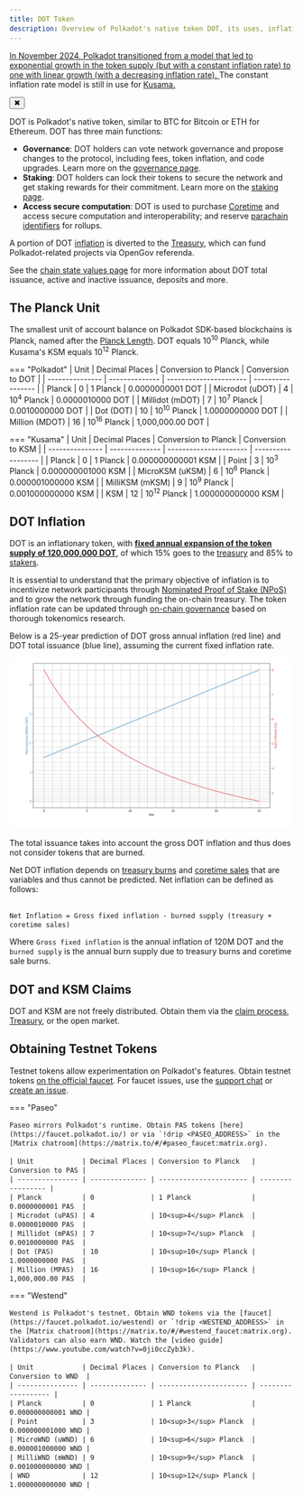 ```yaml
---
title: DOT Token
description: Overview of Polkadot's native token DOT, its uses, inflation, denominations, and how to obtain it.
---
```


<!-- MessageBox -->
<div id="messageBox" class="floating-message-box">
  <p>
    <a href="https://forum.polkadot.network/t/proposal-for-adjusting-polkadots-inflation-system-reducing-issuance-and-complexity/9157" target="_blank" rel="noopener noreferrer">
      In November 2024, Polkadot transitioned from a model that led to exponential growth in the token supply (but with a constant inflation rate) to one with linear growth (with a decreasing inflation rate).
    </a>
    The constant inflation rate model is still in use for
    <a href="./learn-kusama-inflation.md" target="_blank" rel="noopener noreferrer">
      Kusama.
    </a>
  </p>
  <button class="close-messagebox" aria-label="Close message">✖</button>
</div>

DOT is Polkadot's native token, similar to BTC for Bitcoin or ETH for Ethereum. DOT has three main functions:

- **Governance**: DOT holders can vote network governance and propose changes to the protocol, including fees, token inflation, and code upgrades. Learn more on the [governance page](./learn-polkadot-opengov.md).
- **Staking**: DOT holders can lock their tokens to secure the network and get staking rewards for their commitment. Learn more on the [staking page](./learn-staking.md).
- **Access secure computation**: DOT is used to purchase [Coretime](../general/glossary.md#coretime) and access secure computation and interoperability; and reserve [parachain identifiers](../general/glossary.md#paraid) for rollups.

A portion of DOT [inflation](#dot-inflation) is diverted to the [Treasury](../learn/learn-polkadot-opengov-treasury.md), which can fund Polkadot-related projects via OpenGov referenda.

See the [chain state values page](../general/chain-state-values.md) for more information about DOT total issuance, active and inactive issuance, deposits and more.

## The Planck Unit

The smallest unit of account balance on Polkadot SDK-based blockchains is Planck, named after the [Planck Length](https://en.wikipedia.org/wiki/Planck_length). DOT equals 10<sup>10</sup> Planck, while Kusama's KSM equals 10<sup>12</sup> Planck.

=== "Polkadot"
    | Unit            | Decimal Places | Conversion to Planck   | Conversion to DOT |
    | --------------- | -------------- | ---------------------- | ----------------- |
    | Planck          | 0              | 1 Planck               | 0.0000000001 DOT  |
    | Microdot (uDOT) | 4              | 10<sup>4</sup> Planck  | 0.0000010000 DOT  |
    | Millidot (mDOT) | 7              | 10<sup>7</sup> Planck  | 0.0010000000 DOT  |
    | Dot (DOT)       | 10             | 10<sup>10</sup> Planck | 1.0000000000 DOT  |
    | Million (MDOT)  | 16             | 10<sup>16</sup> Planck | 1,000,000.00 DOT  |

=== "Kusama"
    | Unit            | Decimal Places | Conversion to Planck   | Conversion to KSM  |
    | --------------- | -------------- | ---------------------- | ------------------ |
    | Planck          | 0              | 1 Planck               | 0.000000000001 KSM |
    | Point           | 3              | 10<sup>3</sup> Planck  | 0.000000001000 KSM |
    | MicroKSM (uKSM) | 6              | 10<sup>6</sup> Planck  | 0.000001000000 KSM |
    | MilliKSM (mKSM) | 9              | 10<sup>9</sup> Planck  | 0.001000000000 KSM |
    | KSM             | 12             | 10<sup>12</sup> Planck | 1.000000000000 KSM |

## DOT Inflation

DOT is an inflationary token, with
[**fixed annual expansion of the token supply of 120,000,000 DOT**](https://github.com/polkadot-fellows/runtimes/pull/471),
of which 15% goes to the [treasury](./learn-polkadot-opengov-treasury.md) and 85% to
[stakers](./learn-staking.md).

It is essential to understand that the primary objective of inflation is to incentivize network
participants through
[Nominated Proof of Stake (NPoS)](./learn-consensus.md#nominated-proof-of-stake) and to grow the
network through funding the on-chain treasury. The token inflation rate can be updated through
[on-chain governance](./learn-polkadot-opengov.md) based on thorough tokenomics research.

Below is a 25-year prediction of DOT gross annual inflation (red line) and DOT total issuance (blue
line), assuming the current fixed inflation rate.

![inflation](../assets/dot-inflation.png)

The total issuance takes into account the gross DOT inflation and thus does not consider tokens that
are burned.

Net DOT inflation depends on [treasury burns](./learn-polkadot-opengov-treasury.md) and
[coretime sales](./learn-agile-coretime.md#agile-coretime-implementation) that are variables and
thus cannot be predicted. Net inflation can be defined as follows:

```

Net Inflation = Gross fixed inflation - burned supply (treasury + coretime sales)

```

Where `Gross fixed inflation` is the annual inflation of 120M DOT and the `burned supply` is the
annual burn supply due to treasury burns and coretime sale burns.


## DOT and KSM Claims

DOT and KSM are not freely distributed. Obtain them via the [claim process](../learn/learn-guides-claims.md), [Treasury](./learn-polkadot-opengov-treasury.md), or the open market.

## Obtaining Testnet Tokens

Testnet tokens allow experimentation on Polkadot's features. Obtain testnet tokens [on the official faucet](https://faucet.polkadot.io/). For faucet issues, use the [support chat](https://matrix.to/#/#faucets-support:matrix.org) or [create an issue](https://github.com/paritytech/polkadot-testnet-faucet/issues/new/choose).

=== "Paseo"

    Paseo mirrors Polkadot's runtime. Obtain PAS tokens [here](https://faucet.polkadot.io/) or via `!drip <PASEO_ADDRESS>` in the [Matrix chatroom](https://matrix.to/#/#paseo_faucet:matrix.org).

    | Unit            | Decimal Places | Conversion to Planck   | Conversion to PAS |
    | --------------- | -------------- | ---------------------- | ----------------- |
    | Planck          | 0              | 1 Planck               | 0.0000000001 PAS  |
    | Microdot (uPAS) | 4              | 10<sup>4</sup> Planck  | 0.0000010000 PAS  |
    | Millidot (mPAS) | 7              | 10<sup>7</sup> Planck  | 0.0010000000 PAS  |
    | Dot (PAS)       | 10             | 10<sup>10</sup> Planck | 1.0000000000 PAS  |
    | Million (MPAS)  | 16             | 10<sup>16</sup> Planck | 1,000,000.00 PAS  |

=== "Westend"

    Westend is Polkadot's testnet. Obtain WND tokens via the [faucet](https://faucet.polkadot.io/westend) or `!drip <WESTEND_ADDRESS>` in the [Matrix chatroom](https://matrix.to/#/#westend_faucet:matrix.org). Validators can also earn WND. Watch the [video guide](https://www.youtube.com/watch?v=0ji0ccZyb3k).

    | Unit            | Decimal Places | Conversion to Planck   | Conversion to WND  |
    | --------------- | -------------- | ---------------------- | ------------------ |
    | Planck          | 0              | 1 Planck               | 0.000000000001 WND |
    | Point           | 3              | 10<sup>3</sup> Planck  | 0.000000001000 WND |
    | MicroWND (uWND) | 6              | 10<sup>6</sup> Planck  | 0.000001000000 WND |
    | MilliWND (mWND) | 9              | 10<sup>9</sup> Planck  | 0.001000000000 WND |
    | WND             | 12             | 10<sup>12</sup> Planck | 1.000000000000 WND |
